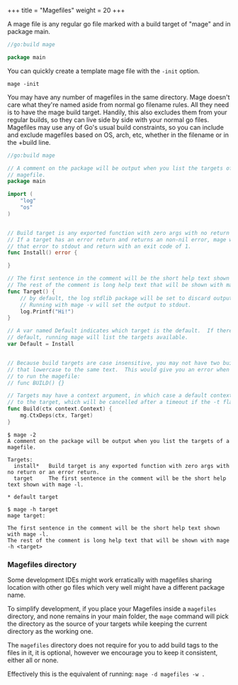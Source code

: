 +++
title = "Magefiles"
weight = 20
+++


A mage file is any regular go file marked with a build target of "mage" and in
package main.

```go
//go:build mage

package main
```

You can quickly create a template mage file with the `-init` option.

`mage -init`

You may have any number of magefiles in the same directory.  Mage doesn't care
what they're named aside from normal go filename rules.  All they need is to
have the mage build target.  Handily, this also excludes them from your regular
builds, so they can live side by side with your normal go files.  Magefiles may
use any of Go's usual build constraints, so you can include and exclude
magefiles based on OS, arch, etc, whether in the filename or in the +build line.

```go
//go:build mage

// A comment on the package will be output when you list the targets of a
// magefile.
package main

import (
    "log"
    "os"
)


// Build target is any exported function with zero args with no return or an error return.
// If a target has an error return and returns an non-nil error, mage will print
// that error to stdout and return with an exit code of 1.
func Install() error {

}

// The first sentence in the comment will be the short help text shown with mage -l.
// The rest of the comment is long help text that will be shown with mage -h <target>
func Target() {
    // by default, the log stdlib package will be set to discard output.
    // Running with mage -v will set the output to stdout.
    log.Printf("Hi!")
}

// A var named Default indicates which target is the default.  If there is no 
// default, running mage will list the targets available.
var Default = Install


// Because build targets are case insensitive, you may not have two build targets
// that lowercase to the same text.  This would give you an error when you tried
// to run the magefile:
// func BUILD() {}

// Targets may have a context argument, in which case a default context is passed
// to the target, which will be cancelled after a timeout if the -t flag is used.
func Build(ctx context.Context) {
    mg.CtxDeps(ctx, Target)
}

```

```plain
$ mage -2
A comment on the package will be output when you list the targets of a
magefile.

Targets:
  install*   Build target is any exported function with zero args with no return or an error return.
  target     The first sentence in the comment will be the short help text shown with mage -l.

* default target
```

```plain
$ mage -h target
mage target:

The first sentence in the comment will be the short help text shown with mage -l.
The rest of the comment is long help text that will be shown with mage -h <target>
```

### Magefiles directory

Some development IDEs might work erratically with magefiles sharing location with other go files which very well might
have a different package name. 

To simplify development, if you place your Magefiles inside a `magefiles` directory, and none remains in your
main folder, the `mage` command will pick the directory as the source of your targets while keeping the current directory
as the working one.

The `magefiles` directory does not require for you to add build tags to the files in it, it is optional, however we 
encourage you to keep it consistent, either all or none.

Effectively this is the equivalent of running: `mage -d magefiles -w .`
